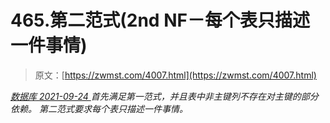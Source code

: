 <!--yml
category: 未分类
date: 0001-01-01 00:00:00
-->

# 465.第二范式(2nd NF－每个表只描述一件事情)

> 原文：[https://zwmst.com/4007.html](https://zwmst.com/4007.html)

   [ *数据库* ](https://zwmst.com/%e6%95%b0%e6%8d%ae%e5%ba%93)*[ <time datetime="2021-09-25T02:09:33+08:00"> 2021-09-24 </time> ](https://zwmst.com/4007.html)  首先满足第一范式，并且表中非主键列不存在对主键的部分依赖。 第二范式要求每个表只描述一件事情。*
